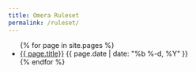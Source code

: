 ```yaml
---
title: Omera Ruleset
permalink: /ruleset/
---
```


<ul>
{% for page in site.pages %}
    <li><a href="{{ page.url }}">{{ page.title}}</a>
    <span class="pageDate">{{ page.date | date: "%b %-d, %Y" }}</span>
    </li>
{% endfor %}
</ul>
